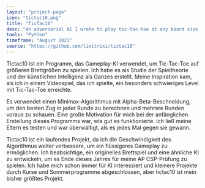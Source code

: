 ```yaml
---
layout: "project-page"
icon: "tictac10.png"
title: "TicTac10"
desc: "An adversarial AI I wrote to play tic-tac-toe at any board size."
tools: "Python"
timeframe: "August 2021"
source: "https://github.com/lixitrixi/tictac10"
---
```

Tictac10 ist ein Programm, das Gameplay-KI verwendet, um Tic-Tac-Toe auf größeren Brettgrößen zu spielen. Ich habe es als Studie der Spieltheorie und der künstlichen Intelligenz als Ganzes erstellt. Meine Inspiration kam, als ich in einem Videospiel, das ich spielte, ein besonders schwieriges Level mit Tic-Tac-Toe erreichte.

Es verwendet einen Minimax-Algorithmus mit Alpha-Beta-Beschneidung, um den besten Zug in jeder Runde zu berechnen und mehrere Runden voraus zu schauen. Eine große Motivation für mich bei der anfänglichen Erstellung dieses Programms war, wie gut es funktionierte. Ich ließ meine Eltern es testen und war überwältigt, als es jedes Mal gegen sie gewann.

Tictac10 ist ein laufendes Projekt, da ich die Geschwindigkeit des Algorithmus weiter verbessere, um ein flüssigeres Gameplay zu ermöglichen. Ich beabsichtige, ein originelles Brettspiel und eine ähnliche KI zu entwickeln, um es Ende dieses Jahres für meine AP CSP-Prüfung zu spielen. Ich habe mich schon immer für KI interessiert und kleinere Projekte durch Kurse und Sommerprogramme abgeschlossen, aber tictac10 ist mein bisher größtes Projekt.